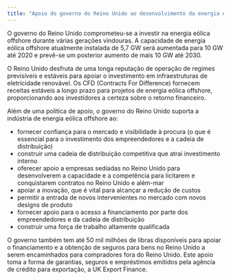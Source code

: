 ```yaml
---
title: "Apoio do governo do Reino Unido ao desenvolvimento da energia eólica offshore "
---
```


O governo do Reino Unido comprometeu-se a investir na energia eólica offshore durante várias gerações vindouras. A capacidade de energia eólica offshore atualmente instalada de 5,7 GW será aumentada para 10 GW até 2020 e prevê-se um posterior aumento de mais 10 GW até 2030. 

O Reino Unido desfruta de uma longa reputação de operação de regimes previsíveis e estáveis para apoiar o investimento em infraestruturas de eletricidade renovável. Os CFD (Contracts For Difference) fornecem receitas estáveis a longo prazo para projetos de energia eólica offshore, proporcionando aos investidores a certeza sobre o retorno financeiro.
 
Além de uma política de apoio, o governo do Reino Unido suporta a indústria de energia eólica offshore ao:

- fornecer confiança para o mercado e visibilidade à procura (o que é essencial para o investimento dos empreendedores e a cadeia de distribuição)
- construir uma cadeia de distribuição competitiva que atrai investimento interno
- oferecer apoio a empresas sediadas no Reino Unido para desenvolverem a capacidade e a competência para licitarem e conquistarem contratos no Reino Unido e além-mar
- apoiar a inovação, que é vital para alcançar a redução de custos
- permitir a entrada de novos intervenientes no mercado com novos designs de produto
- fornecer apoio para o acesso a financiamento por parte dos empreendedores e da cadeia de distribuição
- construir uma força de trabalho altamente qualificada

O governo também tem até 50 mil milhões de libras disponíveis para apoiar o financiamento e a obtenção de seguros para bens no Reino Unido a serem encaminhados para compradores fora do Reino Unido. Este apoio toma a forma de garantias, seguros e empréstimos emitidos pela agência de crédito para exportação, a UK Export Finance. 
